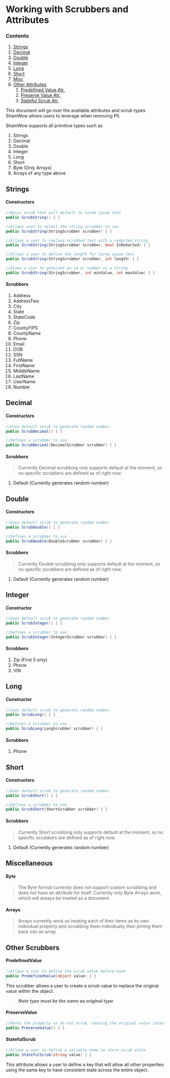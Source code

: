 # Working with Scrubbers and Attributes

### Contents

1. [Strings](#Strings)
2. [Decimal](#Decimal)
3. [Double](#Double)
4. [Integer](#Integer)
5. [Long](#Long)
6. [Short](#Short)
7. [Misc](#Miscellaneous)
8. [Other Attributes](#Other-Scrubbers)
   1. [Predefined Value Atr.](#PredefinedValue)
   2. [Preserve Value Atr.](#PreserveValue)
   3. [Stateful Scrub Atr.](#StatefulScrub)

This document will go over the available attributes and scrub types ShamWow allows users to leverage when removing PII. 

ShamWow supports all primitive types such as

1. Strings
2. Decimal
3. Double
4. Integer
5. Long
6. Short
7. Byte (Only Arrays)
8. Arrays of any type above


## Strings

#### Constructors

``` csharp
//Basic scrub that will default to lorem ipsum text
public ScrubString() { }

//Allows user to select the string scrubber to use
public ScrubString(StringScrubber scrubber) { }

//Allows a user to replace scrubbed text with a redacted string
public ScrubString(StringScrubber scrubber, bool IsRedacted) { }

//Allows a user to define the length for lorem ipsum text
public ScrubString(StringScrubber scrubber, int length) { }

//Alows a user to generate an id or number as a string
public ScrubString(StringScrubber, int minValue, int maxValue) { }
```

#### Scrubbers

1. Address
2. AddressTwo
3. City
4. State
5. StateCode
6. Zip
7. CountyFIPS
8. CountyName
9. Phone
10. Email
11. DOB
12. SSN
13. FullName
14. FirstName
15. MiddleName
16. LastName
17. UserName
18. Number


## Decimal

#### Constructors

``` csharp
//Uses default scrub to generate random number
public ScrubDecimal() { }

//Defines a scrubber to use
public ScrubDecimal(DecimalScrubber scrubber) { }
```

#### Scrubbers

> Currently Decimal scrubbing only supports default at the moment, so no specific scrubbers are defined as of right now.

1. Default (Currently generates random number)


## Double

#### Constructors

``` csharp
//Uses default scrub to generate random number
public ScrubDouble() { }

//Defines a scrubber to use
public ScrubDouble(DoubleScrubber scrubber) { }
```

#### Scrubbers

> Currently Double scrubbing only supports default at the moment, so no specific scrubbers are defined as of right now.

1. Default (Currently generates random number)


## Integer 

#### Constructor

``` csharp 
//Uses default scrub to generate random number
public ScrubInteger() { }

//Defines a scrubber to use
public ScrubInteger(IntegerScrubber scrubber) { }
```

#### Scrubbers

1. Zip (First 5 only)
2. Phone
3. VIN


## Long 

#### Constructor

``` csharp 
//Uses default scrub to generate random number
public ScrubLong() { }

//Defines a scrubber to use
public ScrubLong(LongScrubber scrubber) { }
```

#### Scrubbers

1. Phone

## Short

#### Constructors

``` csharp
//Uses default scrub to generate random number
public ScrubShort() { }

//Defines a scrubber to use
public ScrubShort(ShortScrubber scrubber) { }
```

#### Scrubbers

> Currently Short scrubbing only supports default at the moment, so no specific scrubbers are defined as of right now.

1. Default (Currently generates random number)

## Miscellaneous

#### Byte
> The Byte format currently does not support custom scrubbing and does not have an attribute for itself. Currently only Byte Arrays work, which will always be treated as a document.

#### Arrays
> Arrays currently work as treating each of their items as its own individual property and scrubbing them individually then joining them back into an array

## Other Scrubbers

#### PredefinedValue

``` csharp
//Allows a user to define the scrub value before-hand
public PredefinedValue(object value) { }
```

This scrubber allows a user to create a scrub value to replace the original value within the object.

> ***Note type must be the same as original type***


#### PreserveValue 

``` csharp
//Marks the property as do not scrub, leaving the original value intact
public PreserveValue() { }
```

#### StatefulScrub

``` csharp
//Allows a user to define a variable name to store scrub state 
public StatefulScrub(string value) { }

```

This attribute allows a user to define a key that will allow all other properties using the same key to have consistent state across the entire object.